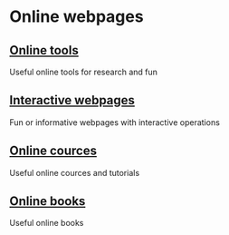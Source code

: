 # Online webpages


## [Online tools](https://github.com/ychenzgithub/OnlineTools/blob/master/OnlineTools.md)
Useful online tools for research and fun

## [Interactive webpages](https://github.com/ychenzgithub/OnlineTools/blob/master/InteractiveWebpages.md)
Fun or informative webpages with interactive operations

## [Online cources](https://github.com/ychenzgithub/OnlineTools/blob/master/Onlinecources.md)
Useful online cources and tutorials

## [Online books](https://github.com/ychenzgithub/OnlineTools/blob/master/OnlineBooks.md)
Useful online books
